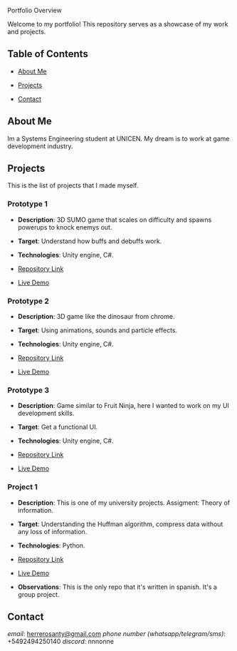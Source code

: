 Portfolio Overview

Welcome to my portfolio! This repository serves as a showcase of my work and projects.

## Table of Contents

- [About Me](#about-me)

- [Projects](#projects)

- [Contact](#contact)

## About Me
Im a Systems Engineering student at UNICEN. My dream is to work at game development industry.

## Projects
This is the list of projects that I made myself.

###  Prototype 1

- **Description**: 3D SUMO game that scales on difficulty and spawns powerups to knock enemys out.

- **Target**: Understand how buffs and debuffs work. 

- **Technologies**: Unity engine, C#.

- [Repository Link](https://github.com/SantiHerrero/SUMO_prototype)

- [Live Demo](https://drive.google.com/file/d/1_VA6euaxAnsjJYD-DNetuCifTusxnpCd/view?usp=sharing)

  
### Prototype 2

- **Description**: 3D game like the dinosaur from chrome.

- **Target**: Using animations, sounds and particle effects. 

- **Technologies**: Unity engine, C#.

- [Repository Link](link-to-repo)

- [Live Demo](https://drive.google.com/file/d/1tM5CW9kot_WISdMPn4Ub01BzdGMnRT6E/view?usp=sharing)


### Prototype 3

  - **Description**: Game similar to Fruit Ninja, here I wanted to work on my UI development skills.
  
  - **Target**: Get a functional UI.

- **Technologies**: Unity engine, C#.

- [Repository Link](https://github.com/SantiHerrero/Friut_Ninja_prototype)

- [Live Demo](https://drive.google.com/file/d/1tYBuVq1-21-kYTdKavTLxrp0OLaKq9o5/view?usp=sharing)

### Project 1

  - **Description**: This is one of my university projects. Assigment: Theory of information.
  
  - **Target**: Understanding the Huffman algorithm, compress data without any loss of information. 

- **Technologies**: Python.

- [Repository Link](https://github.com/SantiHerrero/HuffmanCode)

- [Live Demo](https://drive.google.com/file/d/17gETMegZi3QUiDafos-nUeLJ832zVAEd/view?usp=sharing)

- **Observations**: This is the only repo that it's written in spanish. It's a group project.

## Contact

*email*: herrerosanty@gmail.com
*phone number (whatsapp/telegram/sms)*: +5492494250140
*discord*: nnnonne
